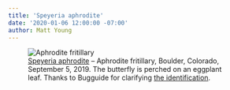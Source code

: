 ```yaml
---
title: 'Speyeria aphrodite'
date: '2020-01-06 12:00:00 -07:00'
author: Matt Young
---
```

<figure> 
<img src="{{ site.baseurl }}/uploads/2020/DSC03209_Butterfly_Speyeria_aphrodite_600.jpg" alt="Aphrodite fritillary"/>
<figcaption><a href="https://www.butterfliesandmoths.org/species/Speyeria-aphrodite">Speyeria aphrodite</a> &ndash; Aphrodite fritillary, Boulder, Colorado, September 5, 2019. The butterfly is perched on an eggplant leaf. Thanks to Bugguide for clarifying <a href="https://bugguide.net/node/view/12872/bgimage">the identification</a>.</figcaption>
</figure>
